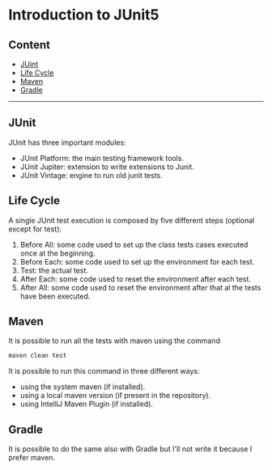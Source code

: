 # Introduction to JUnit5

## Content

- [JUint](#junit)
- [Life Cycle](#life-cycle)
- [Maven](#maven)
- [Gradle](#gradle)

---

## JUnit

JUnit has three important modules:
- JUnit Platform: the main testing framework tools.
- JUnit Jupiter: extension to write extensions to Junit.
- JUnit Vintage: engine to run old junit tests.

## Life Cycle

A single JUnit test execution is composed by five different steps (optional except for test):

1. Before All: some code used to set up the class tests cases executed once at the beginning.
1. Before Each: some code used to set up the environment for each test.
1. Test: the actual test.
1. After Each: some code used to reset the environment after each test.
1. After All: some code used to reset the environment after that al the tests have been executed.

## Maven

It is possible to run all the tests with maven using the command
```bash
maven clean test
```
It is possible to run this command in three different ways:
- using the system maven (if installed).
- using a local maven version (if present in the repository).
- using IntelliJ Maven Plugin (if installed).

## Gradle

It is possible to do the same also with Gradle but I'll not write it because I prefer maven.
